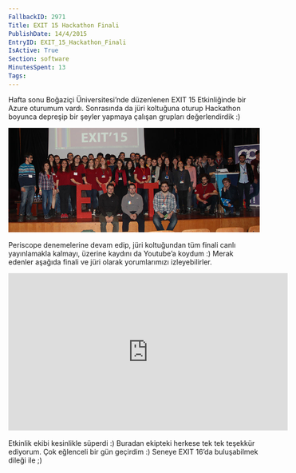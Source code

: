 ```yaml
---
FallbackID: 2971
Title: EXIT 15 Hackathon Finali
PublishDate: 14/4/2015
EntryID: EXIT_15_Hackathon_Finali
IsActive: True
Section: software
MinutesSpent: 13
Tags: 
---
```

Hafta sonu Boğaziçi Üniversitesi’nde düzenlenen EXIT 15 Etkinliğinde bir Azure oturumum vardı. Sonrasında da jüri koltuğuna oturup Hackathon boyunca depreşip bir şeyler yapmaya çalışan grupları değerlendirdik :)

![](media/EXIT_15_Hackathon_Finali/exit15)

Periscope denemelerine devam edip, jüri koltuğundan tüm finali canlı yayınlamakla kalmayı, üzerine kaydını da Youtube’a koydum :) Merak edenler aşağıda finali ve jüri olarak yorumlarımızı izleyebilirler.

<iframe width="560" height="315" src="https://www.youtube.com/embed/FfJkpA0t2EE" frameborder="0" allowfullscreen></iframe>

Etkinlik ekibi kesinlikle süperdi :) Buradan ekipteki herkese tek tek teşekkür ediyorum. Çok eğlenceli bir gün geçirdim :) Seneye EXIT 16’da buluşabilmek dileği ile ;)
